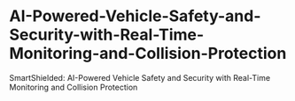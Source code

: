 # AI-Powered-Vehicle-Safety-and-Security-with-Real-Time-Monitoring-and-Collision-Protection
SmartShielded: AI-Powered Vehicle Safety and Security with Real-Time Monitoring and Collision Protection
